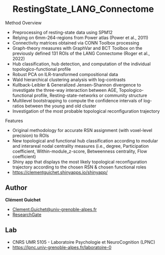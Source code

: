 <h1 align="center">RestingState_LANG_Connectome</h1>

Method Overview

- Preprocessing of resting-state data using SPM12
- Relying on 6mm-264-regions from Power atlas (Power et al., 2011)
- Connectivity matrices obtained via CONN Toolbox processing
- Graph-theory measures with GraphVar and BCT Toolbox on the previously defined 131 ROIs of the LANG Connectome (Roger et al., 2022)
- Hub classification, hub detection, and computation of the individual topologico-functional profile
- Robust PCA on ILR-transformed compositional data
- Wald hierarchical clustering analysis with log-contrasts
- Kullback-Leibler & Generalized Jensen-Shannon divergence to investigate the three-way interaction between AGE, Topologico-functional profile, Resting-state-networks or community structure
- Multilevel bootstrapping to compute the confidence intervals of log-ratios between the young and old cluster
- Investigation of the most probable topological reconfiguration trajectory

Features

- Original methodology for accurate RSN assignment (with voxel-level precision) to ROIs 
- New topological and functional hub classification according to modular and interareal nodal centrality measures
(i.e., degree, Participation coefficient, Within-module_z-score, Betweenness centrality, Flow coefficient)
- Shiny app that displays the most likely topological reconfiguration trajectory according to the chosen RSN & chosen functional roles
- https://clementguichet.shinyapps.io/shinyapp/
 
## Author
**Clément Guichet**
- Clement.Guichet@univ-grenoble-alpes.fr
- [ResearchGate](https://www.researchgate.net/profile/Clement-Guichet)

## Lab
- CNRS UMR 5105 - Laboratoire Psychologie et NeuroCognition (LPNC)
- https://lpnc.univ-grenoble-alpes.fr/laboratoire-0

